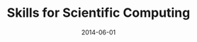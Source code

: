 ---
title: "Skills for Scientific Computing"
collection: talks
permalink: /talks/2014-06-01-Skills-for-Scientific-Computing
location: "Ithaca, NY, USA"
date: 2014-06-01
venue: 'Software Carpentry Workshop, Statistical Computing Unit, Cornell University'
paperurl: 'https://gdevenyi.github.io/2014-06-04-cornell/'
citation: '<b>Devenyi, Gabriel A</b>, Ory, Jeremey, &quot;<i>Skills for Scientific Computing</i>.&quot; Software Carpentry Workshop, Statistical Computing Unit, Cornell University, 2014.'
---